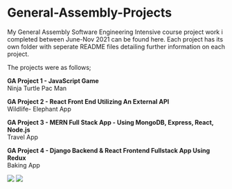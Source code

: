 # General-Assembly-Projects
My General Assembly Software Engineering Intensive course project work i completed between June-Nov 2021 can be found here. Each project has its own folder with seperate README files detailing further information on each project.

The projects were as follows;

**GA Project 1 - JavaScript Game** <br>
Ninja Turtle Pac Man

**GA Project 2 - React Front End Utilizing An External API** <br>
Wildlife- Elephant App

**GA Project 3 - MERN Full Stack App - Using MongoDB, Express, React, Node.js** <br>
Travel App

**GA Project 4 - Django Backend & React Frontend Fullstack App Using Redux** <br>
Baking App

![](main/General%20Assembly%20Logo.png)
![](images/Ninja%20Turtles%20Game.png)
